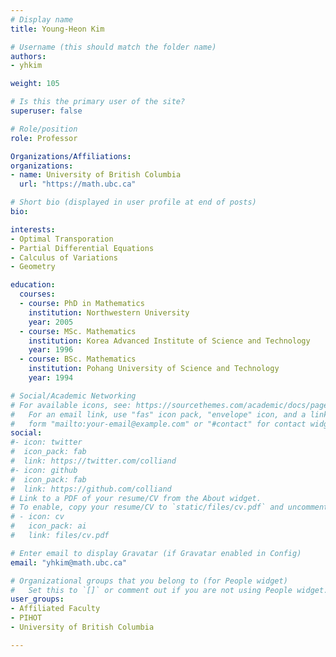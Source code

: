 ```yaml
---
# Display name
title: Young-Heon Kim

# Username (this should match the folder name)
authors:
- yhkim

weight: 105

# Is this the primary user of the site?
superuser: false

# Role/position
role: Professor

Organizations/Affiliations:
organizations:
- name: University of British Columbia
  url: "https://math.ubc.ca"

# Short bio (displayed in user profile at end of posts)
bio:

interests:
- Optimal Transporation
- Partial Differential Equations
- Calculus of Variations
- Geometry

education:
  courses:
  - course: PhD in Mathematics
    institution: Northwestern University
    year: 2005
  - course: MSc. Mathematics
    institution: Korea Advanced Institute of Science and Technology
    year: 1996
  - course: BSc. Mathematics
    institution: Pohang University of Science and Technology
    year: 1994

# Social/Academic Networking
# For available icons, see: https://sourcethemes.com/academic/docs/page-builder/#icons
#   For an email link, use "fas" icon pack, "envelope" icon, and a link in the
#   form "mailto:your-email@example.com" or "#contact" for contact widget.
social:
#- icon: twitter
#  icon_pack: fab
#  link: https://twitter.com/colliand
#- icon: github
#  icon_pack: fab
#  link: https://github.com/colliand
# Link to a PDF of your resume/CV from the About widget.
# To enable, copy your resume/CV to `static/files/cv.pdf` and uncomment the lines below.
# - icon: cv
#   icon_pack: ai
#   link: files/cv.pdf

# Enter email to display Gravatar (if Gravatar enabled in Config)
email: "yhkim@math.ubc.ca"

# Organizational groups that you belong to (for People widget)
#   Set this to `[]` or comment out if you are not using People widget.
user_groups:
- Affiliated Faculty
- PIHOT
- University of British Columbia

---
```

